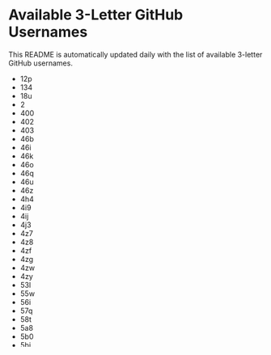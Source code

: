 # Available 3-Letter GitHub Usernames

This README is automatically updated daily with the list of available 3-letter GitHub usernames.

- 12p
- 134
- 18u
- 2
- 400
- 402
- 403
- 46b
- 46i
- 46k
- 46o
- 46q
- 46u
- 46z
- 4h4
- 4i9
- 4ij
- 4j3
- 4z7
- 4z8
- 4zf
- 4zg
- 4zw
- 4zy
- 53l
- 55w
- 56i
- 57q
- 58t
- 5a8
- 5b0
- 5bj
- 5bl
- 5bp
- 5bu
- 5bv
- 5bw
- 5bx
- 5cg
- 5o4
- 5sb
- 5sn
- 5sv
- 5sx
- 5tg
- 5tj
- 5tq
- 5z1
- 5zg
- 693
- 7a3
- 7a4
- 7a9
- 7ab
- 7ae
- 7bg
- 7wr
- 812
- 81c
- 81g
- 81q
- 81y
- 872
- 873
- 87w
- 88a
- 8w7
- 8xv
- 8z2
- 8z9
- 9c2
- 9c5
- 9c7
- 9c8
- 9cl
- 9cp
- 9d1
- 9d2
- 9dx
- 9gl
- 9gn
- 9hd
- b5s
- b6e
- b6u
- ccc
- d9h
- e31
- e33
- e3i
- i1i
- i6j
- i6n
- i6p
- i6w
- i6z
- j2q
- ja8
- qc5
- qc8
- qmj
- sus
- u0i
- u0j
- u0t
- u1h
- u2e
- u2q
- un4
- un5
- unw
- uq2
- uq3
- uq4
- uq5
- ut6
- uw8
- uyy
- w
- x9l
- yj5
- ykn
- yx1
